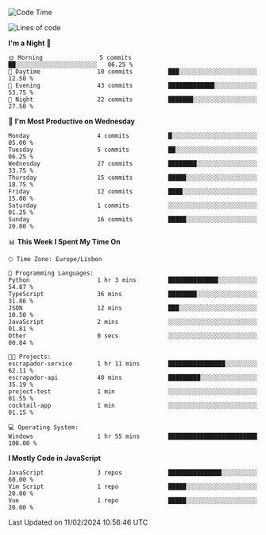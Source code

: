 <!--START_SECTION:waka-->
![Code Time](http://img.shields.io/badge/Code%20Time-35%20hrs%2034%20mins-blue)

![Lines of code](https://img.shields.io/badge/From%20Hello%20World%20I%27ve%20Written-512.7%20thousand%20lines%20of%20code-blue)

**I'm a Night 🦉** 

```text
🌞 Morning                5 commits           ██░░░░░░░░░░░░░░░░░░░░░░░   06.25 % 
🌆 Daytime                10 commits          ███░░░░░░░░░░░░░░░░░░░░░░   12.50 % 
🌃 Evening                43 commits          █████████████░░░░░░░░░░░░   53.75 % 
🌙 Night                  22 commits          ███████░░░░░░░░░░░░░░░░░░   27.50 % 
```
📅 **I'm Most Productive on Wednesday** 

```text
Monday                   4 commits           █░░░░░░░░░░░░░░░░░░░░░░░░   05.00 % 
Tuesday                  5 commits           ██░░░░░░░░░░░░░░░░░░░░░░░   06.25 % 
Wednesday                27 commits          ████████░░░░░░░░░░░░░░░░░   33.75 % 
Thursday                 15 commits          █████░░░░░░░░░░░░░░░░░░░░   18.75 % 
Friday                   12 commits          ████░░░░░░░░░░░░░░░░░░░░░   15.00 % 
Saturday                 1 commits           ░░░░░░░░░░░░░░░░░░░░░░░░░   01.25 % 
Sunday                   16 commits          █████░░░░░░░░░░░░░░░░░░░░   20.00 % 
```


📊 **This Week I Spent My Time On** 

```text
🕑︎ Time Zone: Europe/Lisbon

💬 Programming Languages: 
Python                   1 hr 3 mins         ██████████████░░░░░░░░░░░   54.87 % 
TypeScript               36 mins             ████████░░░░░░░░░░░░░░░░░   31.86 % 
JSON                     12 mins             ███░░░░░░░░░░░░░░░░░░░░░░   10.50 % 
JavaScript               2 mins              ░░░░░░░░░░░░░░░░░░░░░░░░░   01.81 % 
Other                    0 secs              ░░░░░░░░░░░░░░░░░░░░░░░░░   00.84 % 

🐱‍💻 Projects: 
escrapador-service       1 hr 11 mins        ████████████████░░░░░░░░░   62.11 % 
escrapador-api           40 mins             █████████░░░░░░░░░░░░░░░░   35.19 % 
project-test             1 min               ░░░░░░░░░░░░░░░░░░░░░░░░░   01.55 % 
cocktail-app             1 min               ░░░░░░░░░░░░░░░░░░░░░░░░░   01.15 % 

💻 Operating System: 
Windows                  1 hr 55 mins        █████████████████████████   100.00 % 
```

**I Mostly Code in JavaScript** 

```text
JavaScript               3 repos             ███████████████░░░░░░░░░░   60.00 % 
Vim Script               1 repo              █████░░░░░░░░░░░░░░░░░░░░   20.00 % 
Vue                      1 repo              █████░░░░░░░░░░░░░░░░░░░░   20.00 % 
```




 Last Updated on 11/02/2024 10:56:46 UTC
<!--END_SECTION:waka-->
